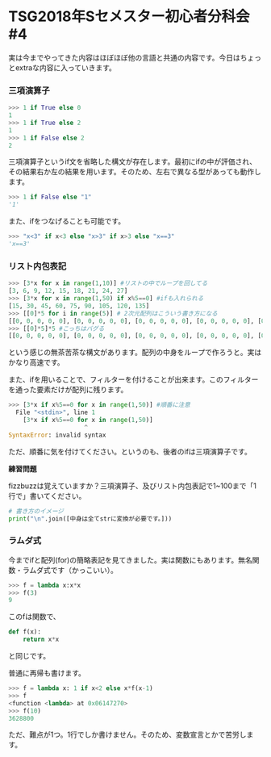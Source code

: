 # TSG2018年Sセメスター初心者分科会\#4

実は今までやってきた内容はほぼほぼ他の言語と共通の内容です。今日はちょっとextraな内容に入っていきます。

### 三項演算子
```python
>>> 1 if True else 0
1
>>> 1 if True else 2
1
>>> 1 if False else 2
2
```
三項演算子というif文を省略した構文が存在します。最初にifの中が評価され、その結果右か左の結果を用います。そのため、左右で異なる型があっても動作します。
```python
>>> 1 if False else "1"
'1'
```
また、ifをつなげることも可能です。
```python
>>> "x<3" if x<3 else "x>3" if x>3 else "x==3"
'x==3'
```

### リスト内包表記
```python
>>> [3*x for x in range(1,10)] #リストの中でループを回してる
[3, 6, 9, 12, 15, 18, 21, 24, 27]
>>> [3*x for x in range(1,50) if x%5==0] #ifも入れられる
[15, 30, 45, 60, 75, 90, 105, 120, 135]
>>> [[0]*5 for i in range(5)] # 2次元配列はこういう書き方になる
[[0, 0, 0, 0, 0], [0, 0, 0, 0, 0], [0, 0, 0, 0, 0], [0, 0, 0, 0, 0], [0, 0, 0, 0, 0]]
>>> [[0]*5]*5 #こっちはバグる
[[0, 0, 0, 0, 0], [0, 0, 0, 0, 0], [0, 0, 0, 0, 0], [0, 0, 0, 0, 0], [0, 0, 0, 0, 0]]
```
という感じの無茶苦茶な構文があります。配列の中身をループで作ろうと。実はかなり高速です。

また、ifを用いることで、フィルターを付けることが出来ます。このフィルターを通った要素だけが配列に残ります。

```python
>>> [3*x if x%5==0 for x in range(1,50)] #順番に注意
  File "<stdin>", line 1
    [3*x if x%5==0 for x in range(1,50)]
                     ^
SyntaxError: invalid syntax
```
ただ、順番に気を付けてください。というのも、後者のifは三項演算子です。

__練習問題__

fizzbuzzは覚えていますか？三項演算子、及びリスト内包表記で1~100まで「1行で」書いてください。
```python
# 書き方のイメージ
print("\n".join([中身は全てstrに変換が必要です。]))
```

### ラムダ式
今までifと配列(for)の簡略表記を見てきました。実は関数にもあります。無名関数・ラムダ式です（かっこいい）。
```python
>>> f = lambda x:x*x
>>> f(3)
9
```
このfは関数で、
```python
def f(x):
    return x*x
```
と同じです。

普通に再帰も書けます。
```python
>>> f = lambda x: 1 if x<2 else x*f(x-1)
>>> f
<function <lambda> at 0x06147270>
>>> f(10)
3628800
```
ただ、難点が1つ。1行でしか書けません。そのため、変数宣言とかで苦労します。